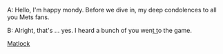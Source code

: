 
A: Hello, I'm happy mondy. Before we dive in, my deep condolences to all you Mets fans.

B: Alright, that's ... yes. I heard a bunch of you wen<u>t t</u>o the game.

[Matlock](https://docs.google.com/document/d/1ShrsMLke47h2u84CCzpTe8ew3PEcWoa-84XLxN9gnJ4/edit?tab=t.0)
